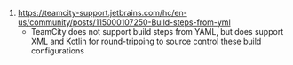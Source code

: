 1. https://teamcity-support.jetbrains.com/hc/en-us/community/posts/115000107250-Build-steps-from-yml
    - TeamCity does not support build steps from YAML, but does support XML and Kotlin for round-tripping to source control these build configurations
